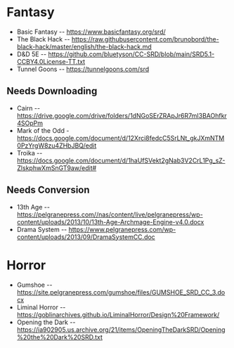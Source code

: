 # Fantasy

* Basic Fantasy -- https://www.basicfantasy.org/srd/
* The Black Hack -- https://raw.githubusercontent.com/brunobord/the-black-hack/master/english/the-black-hack.md
* D&D 5E -- https://github.com/bluetyson/CC-SRD/blob/main/SRD5.1-CCBY4.0License-TT.txt
* Tunnel Goons -- https://tunnelgoons.com/srd

## Needs Downloading
* Cairn -- https://drive.google.com/drive/folders/1dNGoSErZRApJr6R7mI3BAOhfkr4SOpPm
* Mark of the Odd - https://docs.google.com/document/d/12Xrci8fedcC5SrLNt_gkJXmNTM0PzYrgW8zu4ZHbJBQ/edit
* Troika -- https://docs.google.com/document/d/1haUfSVekt2gNab3V2CrL1Pg_sZ-ZlskphwXmSnGT9aw/edit#

## Needs Conversion
* 13th Age -- https://pelgranepress.com//nas/content/live/pelgranepress/wp-content/uploads/2013/10/13th-Age-Archmage-Engine-v4.0.docx
* Drama System -- https://www.pelgranepress.com/wp-content/uploads/2013/09/DramaSystemCC.doc

# Horror
* Gumshoe -- https://site.pelgranepress.com/gumshoe/files/GUMSHOE_SRD_CC_3.docx
* Liminal Horror -- https://goblinarchives.github.io/LiminalHorror/Design%20Framework/
* Opening the Dark -- https://ia902905.us.archive.org/21/items/OpeningTheDarkSRD/Opening%20the%20Dark%20SRD.txt
